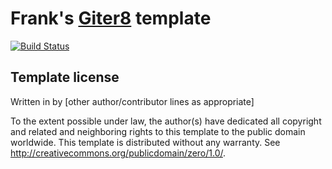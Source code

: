 # Frank's [Giter8][g8] template
[![Build Status](https://travis-ci.org/fthomas/base.g8.svg?branch=master)](https://travis-ci.org/fthomas/base.g8)

## Template license

Written in <YEAR> by <AUTHOR NAME> <AUTHOR E-MAIL ADDRESS>
[other author/contributor lines as appropriate]

To the extent possible under law, the author(s) have dedicated all copyright and related
and neighboring rights to this template to the public domain worldwide.
This template is distributed without any warranty. See <http://creativecommons.org/publicdomain/zero/1.0/>.

[g8]: http://www.foundweekends.org/giter8/
